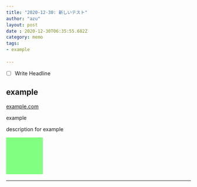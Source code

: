 ```yaml
---
title: "2020-12-30: 新しいテスト"
author: "azu"
layout: post
date : 2020-12-30T06:35:55.682Z
category: memo
tags:
- example

---
```

- [ ] Write Headline
<!-- generated by hubmemo -->
## example
[example.com](https://example.com "example")
<p class="item-tags"><span class="item-tag">example</span></p>

description for example

![](https://raw.githubusercontent.com/azu/hubmemo-sandbox/master/data/2020/12/img/img.png)

----
